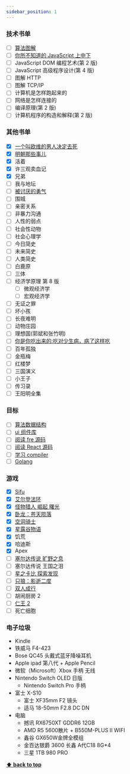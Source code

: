 ```yaml
---
sidebar_position: 1
---
```


### 技术书单

- [ ] [算法图解](https://github.com/egonSchiele/grokking_algorithms)
- [ ] [你所不知道的 JavaScript 上中下](https://github.com/getify/You-Dont-Know-JS)
- [ ] JavaScript DOM 编程艺术(第 2 版)
- [ ] JavaScript 高级程序设计(第 4 版)
- [ ] 图解 HTTP
- [ ] 图解 TCP/IP
- [ ] 计算机是怎样跑起来的
- [ ] 网络是怎样连接的
- [ ] 编译原理(第 2 版)
- [ ] 计算机程序的构造和解释(第 2 版)

### 其他书单

- [x] [一个叫欧维的男人决定去死](https://book.douban.com/subject/26672693/)
- [x] [明朝那些事儿](https://book.douban.com/subject/3674537/)
- [x] 活着
- [x] 许三观卖血记
- [x] 兄弟
- [ ] 我与地坛
- [ ] [被讨厌的勇气](https://book.douban.com/subject/26369699/)
- [ ] 围城
- [ ] 亲密关系
- [ ] 非暴力沟通
- [ ] 人性的弱点
- [ ] 社会性动物
- [ ] 社会心理学
- [ ] 今日简史
- [ ] 未来简史
- [ ] 人类简史
- [ ] 白鹿原
- [ ] 三体
- [ ] 经济学原理 第 8 版
  - [ ] 微观经济学
  - [ ] 宏观经济学
- [ ] 无证之罪
- [ ] 坏小孩
- [ ] 长夜难明
- [ ] 动物庄园
- [ ] 理想国(郭斌和张竹明)
- [ ] [你是你吃出来的:吃对少生病，病了这样吃](https://book.douban.com/subject/27590675/)
- [ ] 百年孤独
- [ ] 金瓶梅
- [ ] 红楼梦
- [ ] 三国演义
- [ ] 小王子
- [ ] 传习录
- [ ] 王阳明全集

[//]: # '- [ ] 鲁迅全集'
[//]: # '- [ ] 莫言经典作品'
[//]: # '- [ ] 甲骨文系列'
[//]: # '  - 中国史'
[//]: # '  - [ ] 消失的古城'
[//]: # '  - [ ] 秦汉帝国'
[//]: # '  - [ ] 紫禁城的荣光'
[//]: # '  - [ ] 大清帝国'
[//]: # '  - [ ] 南京 1937'
[//]: # '  - [ ] 撒马尔罕的金桃'
[//]: # '  - [ ] 天国之秋'
[//]: # '  - [ ] 中国 1945'
[//]: # '  - [ ] 最后的大队'
[//]: # '  - [ ] 雍正帝'
[//]: # '  - [ ] 湖南人与现代中国'
[//]: # '  - [ ] 忽必烈的挑战'
[//]: # '  - [ ] 永乐帝'
[//]: # '  - [ ] 倭寇'
[//]: # '  - [ ] 谜一样的清明上河图'
[//]: # '  - [ ] 北京的隐秘角落'
[//]: # '- [ ] 理想国译丛系列'
[//]: # '  - [ ] 没有宽恕就没有未来'
[//]: # '  - [ ] 漫漫自由路：曼德拉自传'
[//]: # '  - [ ] 断臂上的花朵：人生与法律的奇幻炼金术'
[//]: # '  - [ ] 历史的终结与最后的人'
[//]: # '  - [ ] 政治秩序的起源：从前人类时代到法国大革命'
[//]: # '  - [ ] 事实即颠覆'
[//]: # '  - [ ] 零年：1945：现代世界诞生的时刻'
[//]: # '  - [ ] 大断裂：人类本性与社会秩序的重建'
[//]: # '  - [ ] 政治秩序与政治衰败：从工业革命到民主全球化'
[//]: # '  - [ ] 罪孽的报应：德国和日本的战争记忆'
[//]: # '  - [ ] 档案：一部个人史'
[//]: # '  - [ ] 布达佩斯往事：冷战时期一个东欧家庭的秘密档案'
[//]: # '  - [ ] 信任：社会美德与创造经济繁荣'
[//]: # '  - [ ] 奥斯维辛：一部历史'
[//]: # '  - [ ] 活着回来的男人：一个普通日本兵的二战及战后生命史'
[//]: # '  - [ ] 我们的后人类未来'
[//]: # '  - [ ] 奥斯曼帝国的衰亡：一战中东，1914—1920'
[//]: # '  - [ ] 国家构建：21世纪的国家治理与世界秩序'
[//]: # '  - [ ] 战争、枪炮与选票'
[//]: # '  - [ ] 金与铁 : 俾斯麦、布莱希罗德与德意志帝国的建立'
[//]: # '  - [ ] 创造日本：1853-1964'
[//]: # '  - [ ] 娜塔莎之舞：俄罗斯文化史'
[//]: # '  - [ ] 日本之镜：日本文化中的英雄与恶人'
[//]: # '  - [ ] 教宗与墨索里尼：庇护十一世与法西斯崛起秘史'
[//]: # '  - [ ] 明治天皇'
[//]: # '  - [ ] 八月炮火'
[//]: # '  - [ ] 资本之都：21世纪德里的美好与野蛮'
[//]: # '  - [ ] 回访历史：新东欧之旅'
[//]: # '  - [ ] 克里米亚战争：被遗忘的帝国博弈'
[//]: # '  - [ ] 拉丁美洲被切开的血管'
[//]: # '  - [ ] 不敢懈怠：曼德拉的总统岁月'
[//]: # '  - [ ] 圣经与利剑：英国和巴勒斯坦——从青铜时代到贝尔福宣言'

### 目标

- [ ] [算法数据结构](https://github.com/z9956/algorithms)
- [ ] [ui 组件库](https://github.com/z9956/simple-ui)
- [ ] [阅读 fre 源码](https://github.com/z9956/diy-fre)
- [ ] [阅读 React 源码](https://github.com/z9956/diy-react)
- [ ] [学习 compiler](https://github.com/z9956/tiny-compiler)
- [ ] [Golang](https://github.com/z9956/go-learning)

[//]: # '- [ ] 程序员的数学 1、2、3'
[//]: # '- [ ] 离线数学及其应用'

### 游戏

- [x] [Sifu](<https://zh.wikipedia.org/wiki/%E5%B8%88%E7%88%B6_(%E6%B8%B8%E6%88%8F)>)
- [x] [艾尔登法环](https://zh.wikipedia.org/wiki/%E8%89%BE%E7%88%BE%E7%99%BB%E6%B3%95%E7%92%B0)
- [x] [怪物猎人 崛起 曙光](https://zh.wikipedia.org/wiki/%E9%AD%94%E7%89%A9%E7%8D%B5%E4%BA%BA_%E5%B4%9B%E8%B5%B7)
- [x] [卧龙：苍天陨落](https://zh.wikipedia.org/wiki/%E5%8D%A7%E9%BE%99%EF%BC%9A%E8%8B%8D%E5%A4%A9%E9%99%A8%E8%90%BD)
- [x] [空洞骑士](https://zh.wikipedia.org/zh-cn/%E7%A9%BA%E6%B4%9E%E9%A8%8E%E5%A3%AB)
- [x] [星露谷物语](https://zh.wikipedia.org/zh-cn/%E6%98%9F%E9%9C%B2%E8%B0%B7%E7%89%A9%E8%AF%AD)
- [x] 饥荒
- [x] 哈迪斯
- [x] Apex
- [ ] [塞尔达传说 旷野之息](https://zh.wikipedia.org/wiki/%E5%A1%9E%E5%B0%94%E8%BE%BE%E4%BC%A0%E8%AF%B4_%E6%97%B7%E9%87%8E%E4%B9%8B%E6%81%AF)
- [ ] 塞尔达传说 王国之泪
- [ ] [星之卡比 探索发现](https://zh.wikipedia.org/zh-cn/%E6%98%9F%E4%B9%8B%E5%8D%A1%E6%AF%94_%E6%8E%A2%E7%B4%A2%E7%99%BC%E7%8F%BE)
- [ ] [只狼：影逝二度](https://zh.wikipedia.org/zh-cn/%E9%9A%BB%E7%8B%BC%EF%BC%9A%E6%9A%97%E5%BD%B1%E9%9B%99%E6%AD%BB)
- [ ] [双人成行](https://zh.wikipedia.org/zh-cn/%E5%8F%8C%E4%BA%BA%E6%88%90%E8%A1%8C)
- [ ] 胡闹厨房 2
- [ ] [仁王 2](https://zh.wikipedia.org/wiki/%E4%BB%81%E7%8E%8B2)
- [ ] 死亡细胞

### 电子垃圾

- Kindle
- 铁威马 F4-423
- Bose QC45 头戴式蓝牙降噪耳机
- Apple ipad 第八代 + Apple Pencil
- 微软（Microsoft）Xbox 手柄 无线
- Nintendo Switch OLED 日版
  - Nintendo Switch Pro 手柄
- 富士 X-S10
  - 富士 XF35mm F2 镜头
  - 适马 18-50mm F2.8 DC DN
- 电脑
  - 撼讯 RX6750XT GDDR6 12GB
  - AMD R5 5600散片 + B550M-PLUS II WIFI
  - 鑫谷 GX650W金牌全模组
  - 金百达银爵 3600 长鑫 A代C18 8G\*4
  - 三星 1TB 980 PRO

**[⬆ back to top](#技术书单)**
